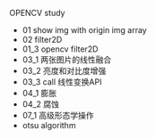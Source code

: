 OPENCV study
- 01 show img with origin img array
- 02 filter2D
- 01_3 opencv filter2D
- 03_1 两张图片的线性融合
- 03_2 亮度和对比度增强
- 03_3 call 线性变换API
- 04_1 膨胀
- 04_2 腐蚀
- 07_1 高级形态学操作
- otsu algorithm